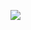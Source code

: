 ![](https://www.nta.go.jp/tmp/f1278979-1910-4d17-87c7-38a73a4a488e/images/61fdc77d58caebbfd5847cd8de5796494abfc8c14d822b899a32f3728eda3424.jpg)